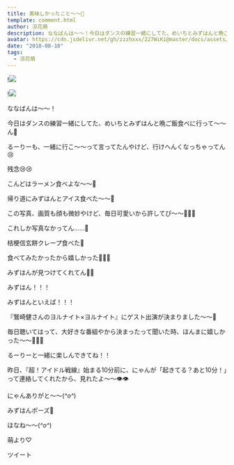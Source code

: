 ```yaml
---
title: 美味しかったこと〜〜🐥
template: comment.html
author: 涼花萌
description: ななばんは〜〜！今日はダンスの練習一緒にしてた、めいちとみずはんと晩ご飯食べに行って〜〜ん💓るーりーも、一緒に行こ〜〜って言ってたんやけど、行けへんくなっちゃってん😢残...
avatar: https://cdn.jsdelivr.net/gh/zzzhxxx/227WiKi@master/docs/assets/photo/avatar/moe.jpg
date: "2018-08-18"
tags:
  - 涼花萌
---
```


!![](https://cdn.jsdelivr.net/gh/227WiKi/227WiKi-image@master/blog-image/moe-2018-08-18_1.jpg)

!![](https://cdn.jsdelivr.net/gh/227WiKi/227WiKi-image@master/blog-image/moe-2018-08-18_2.jpg)






ななばんは〜〜！




今日はダンスの練習一緒にしてた、めいちとみずはんと晩ご飯食べに行って〜〜ん💓


るーりーも、一緒に行こ〜〜って言ってたんやけど、行けへんくなっちゃってん😢


残念😢😢




こんどはラーメン食べよな〜〜🍜









帰り道にみずはんとアイス食べた〜〜🍦 








この写真、画質も顔も微妙やけど、毎日可愛いから許してぴ〜〜🐥💓💓



これしか写真なかってん……🙈






桔梗信玄餅クレープ食べた💓



食べてみたかったから嬉しかった💓💓💓




みずはんが見つけてくれてん💓💓






みずはん！！！



みずはんといえば！！！




『鷲崎健さんのヨルナイト×ヨルナイト』にゲスト出演が決まりました〜〜🎉



毎日聴いてはって、大好きな番組やから決まったって聞いた時、ほんまに嬉しかった〜〜💓💓💓




るーりーと一緒に楽しんできてね！！










昨日、『超！アイドル戦線』始まる10分前に、にゃんが「起きてる？あと10分！」って連絡してくれたから、見れたよ〜〜👁👁



にゃんありがと〜〜(*^o^*)










みずはんポーズ🤔







ほなね〜〜(*^o^*)



萌より♡


ツイート



